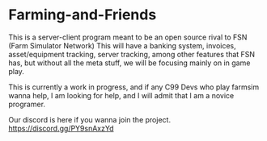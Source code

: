 # Farming-and-Friends
This is a server-client program meant to be an open source rival to FSN (Farm Simulator Network)
This will have a banking system, invoices, asset/equipment tracking, server tracking, among other features that FSN has, but without all the meta stuff, we will be focusing mainly on in game play.

This is currently a work in progress, and if any C99 Devs who play farmsim wanna help, I am looking for help, and I will admit that I am a novice programer.

Our discord is here if you wanna join the project. https://discord.gg/PY9snAxzYd
